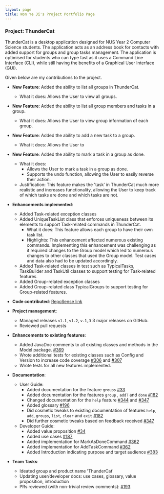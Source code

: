 ```yaml
---
layout: page
title: Won Ye Ji's Project Portfolio Page
---
```


### Project: ThunderCat

ThunderCat is a desktop application designed for NUS Year 2 Computer Science students. The application acts as an 
address book for contacts with added support for groups and group tasks management. The application is optimised for 
students who can type fast as it uses a Command Line Interface (CLI), while still having the benefits of a Graphical 
User Interface (GUI).

Given below are my contributions to the project.

* **New Feature**: Added the ability to list all groups in ThunderCat.
  * What it does: Allows the User to view all groups.
* **New Feature**: Added the ability to list all group members and tasks in a group.
  * What it does: Allows the User to view group information of each group.
* **New Feature**: Added the ability to add a new task to a group.
  * What it does: Allows the User to 
* **New Feature**: Added the ability to mark a task in a group as done.
  * What it does: 
    * Allows the User to mark a task in a group as done. 
    * Supports the undo function, allowing the User to easily reverse their action.
  * Justification: This feature makes the 'task' in ThunderCat much more realistic and increases functionality, 
    allowing the User to keep track of which tasks are done and which tasks are not.
  
* **Enhancements implemented**:
  * Added Task-related exception classes 
  * Added UniqueTaskList class that enforces uniqueness between its elements to support Task-related commands in ThunderCat.
    * What it does: This feature allows each group to have their own task list.
    * Highlights: This enhancement affected numerous existing commands. Implementing this enhancement was challenging as it required changes to the Group model which led to numerous changes to other classes that used the Group model. 
      Test cases and data also had to be updated accordingly.
  * Added Task-related classes in test such as TypicalTasks, TaskBuilder and TaskUtil classes to support testing for Task-related features.
  * Added Group-related exception classes
  * Added Group-related class TypicalGroups to support testing for Group-related features.


* **Code contributed**: [RepoSense link](https://nus-cs2103-ay2122s1.github.io/tp-dashboard/?search=wonyeji&sort=groupTitle&sortWithin=title&since=2021-09-17&timeframe=commit&mergegroup=&groupSelect=groupByRepos&breakdown=false)


* **Project management**:
  * Managed releases `v1.1`, `v1.2`, `v.1,3` 3 major releases on GitHub.
  * Reviewed pull requests
  

* **Enhancements to existing features**:
  * Added JavaDoc comments to all existing classes and methods in the Model package. [\#369](https://github.com/AY2122S1-CS2103T-W17-3/tp/pull/369)
  * Wrote additional tests for existing classes such as Config and Version to increase code coverage [\#306](https://github.com/AY2122S1-CS2103T-W17-3/tp/pull/306) and [\#307](https://github.com/AY2122S1-CS2103T-W17-3/tp/pull/307)
  * Wrote tests for all new features implemented.


* **Documentation**:
  * User Guide:
    * Added documentation for the feature `groups` [\#33](https://github.com/AY2122S1-CS2103T-W17-3/tp/pull/33)
    * Added documentation for the features `group` , `addT` and `done` [\#182](https://github.com/AY2122S1-CS2103T-W17-3/tp/pull/182)
    * Changed documentation for the `help` feature [\#344](https://github.com/AY2122S1-CS2103T-W17-3/tp/pull/344) and [\#347](https://github.com/AY2122S1-CS2103T-W17-3/tp/pull/347)
    * Added glossary [\#196](https://github.com/AY2122S1-CS2103T-W17-3/tp/pull/196)
    * Did cosmetic tweaks to existing documentation of features `help`, `add`, `groups`, `list`, `clear` and `exit` [\#182](https://github.com/AY2122S1-CS2103T-W17-3/tp/pull/182)
    * Did further cosmetic tweaks based on feedback received [\#347](https://github.com/AY2122S1-CS2103T-W17-3/tp/pull/347)
  * Developer Guide:
    * Added value proposition [\#34](https://github.com/AY2122S1-CS2103T-W17-3/tp/pull/34)
    * Added use cases [\#187](https://github.com/AY2122S1-CS2103T-W17-3/tp/pull/187)
    * Added implementation for MarkAsDoneCommand [\#362](https://github.com/AY2122S1-CS2103T-W17-3/tp/pull/362)
    * Added implementation for AddTaskCommand [\#362](https://github.com/AY2122S1-CS2103T-W17-3/tp/pull/362)
    * Added Introduction indicating purpose and target audience [\#383](https://github.com/AY2122S1-CS2103T-W17-3/tp/pull/383)


* **Team Tasks**:
  * Ideated group and product name 'ThunderCat'
  * Updating user/developer docs: use cases, glossary, value proposition, introduction
  * PRs reviewed (with non-trivial review comments): [\#193](https://github.com/AY2122S1-CS2103T-W17-3/tp/pull/193)
  


